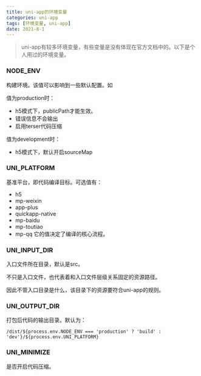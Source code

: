 ```yaml
---
title: uni-app的环境变量
categories: uni-app
tags: [环境变量, uni-app]
date: 2021-8-1
---
```


> uni-app有较多环境变量，有些变量是没有体现在官方文档中的。以下是个人用过的环境变量。

### NODE_ENV
构建环境。该值可以影响到一些默认配置。如

值为production时：
- h5模式下，publicPath才能生效。
- 错误信息不会输出
- 启用terser代码压缩

值为development时：
- h5模式下，默认开启sourceMap

### UNI_PLATFORM
基准平台，即代码编译目标。可选值有：
- h5
- mp-weixin
- app-plus
- quickapp-native
- mp-baidu
- mp-toutiao
- mp-qq
它的值决定了编译的核心流程。

### UNI_INPUT_DIR
入口文件所在目录，默认是src。

不只是入口文件，也代表着和入口文件层级关系固定的资源路径。

因此不管入口目录是什么，该目录下的资源要符合uni-app的规则。

### UNI_OUTPUT_DIR

打包后代码的输出目录。默认为：
```
/dist/${process.env.NODE_ENV === 'production' ? 'build' : 'dev'}/${process.env.UNI_PLATFORM}
```

### UNI_MINIMIZE
是否开启代码压缩。
